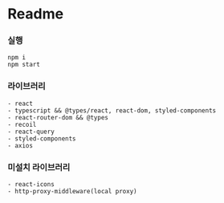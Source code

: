 # Readme

### 실행

```
npm i
npm start
```

### 라이브러리

```
- react
- typescript && @types/react, react-dom, styled-components
- react-router-dom && @types
- recoil
- react-query
- styled-components
- axios
```

### 미설치 라이브러리

```
- react-icons
- http-proxy-middleware(local proxy)
```
